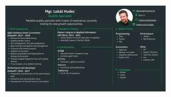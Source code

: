 ![Header](https://github.com/lukashudec/lukashudec/blob/main/gitFlyer.png)
<!--
![Header](https://www.canva.com/design/DAEZf2His7w/OXYSCpJYjepbEQuoXMeQEw/view?utm_content=DAEZf2His7w&utm_campaign=designshare&utm_medium=link&utm_source=publishsharelink)
**lukashudec/lukashudec** is a ✨ _special_ ✨ repository because its `README.md` (this file) appears on your GitHub profile.

Here are some ideas to get you started:

- 🔭 I’m currently working on ...
- 🌱 I’m currently learning ...
- 👯 I’m looking to collaborate on ...
- 🤔 I’m looking for help with ...
- 💬 Ask me about ...
- 📫 How to reach me: ...
- 😄 Pronouns: ...
- ⚡ Fun fact: ...
-->
